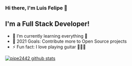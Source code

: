 ### Hi there, I'm Luis Felipe 👋

## I'm a Full Stack Developer! 

- 🌱 I’m currently learning everything 🤣
- 🥅 2021 Goals: Contribute more to Open Source projects
- ⚡ Fun fact: I love playing guitar 🎸🎸🎸

[![pipe2442 github stats](https://github-readme-stats.vercel.app/api?username=pipe2442)](https://github.com/pipe2442/github-readme-stats)
